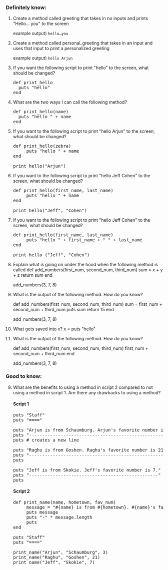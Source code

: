 ### Definitely know:


1. Create a method called greeting that takes in no inputs and prints "Hello… you" to the screen

   example output) `hello…you`

2. Create a method called personal_greeting that takes in an input and uses that input to print a personalized greeting

   example output) `hello Arjun`

3. If you want the following script to print "hello" to the screen, what should be changed?

   <pre>
   def print_hello
     puts "hello"
   end
   </pre>

4. What are the two ways I can call the following method?

   <pre>
   def print_hello(name)
     puts "hello " + name
   end
   </pre>

5. If you want to the following script to print "hello Arjun" to the screen, what should be changed?

   <pre>
   def print_hello(zebra)
        puts "hello " + name
   end

   print_hello("Arjun")
   </pre>

6. If you want to the following script to print "hello Jeff Cohen" to the screen, what should be changed?

   <pre>
   def print_hello(first_name, last_name)
        puts "hello " + name
   end

   print_hello("Jeff", "Cohen")
   </pre>

7. If you want to the following script to print "hello Jeff Cohen" to the screen, what should be changed?

   <pre>
   def print_hello(first_name, last_name)
        puts "hello " + first_name + " " + last_name
   end

   print_hello ("Jeff", "Cohen")
   </pre>

8. Explain what is going on under the hood when the following method is called
   def add_numbers(first_num, second_num, third_num)
     sum = x + y + z
     return sum
   end

   add_numbers(3, 7, 8)

9. What is the output of the following method. How do you know?

   def add_numbers(first_num, second_num, third_num)
     sum = first_num + second_num + third_num
     puts sum
     return 15
   end

   add_numbers(3, 7, 8)


9. What gets saved into x?
   x = puts "hello"


9. What is the output of the following method. How do you know?

   def add_numbers(first_num, second_num, third_num)
     first_num + second_num + third_num
   end

   add_numbers(3, 7, 8)

### Good to know:

9. What are the benefits to using a method in script 2 compared to  not using a method in script 1. Are there any drawbacks to using a method?

   #### Script 1
   <pre>
   puts "Staff"
   puts "===="

   puts "Arjun is from Schaumburg. Arjun's favorite number is 3."
   puts "-------------------------------------------------------"
   puts # creates a new line

   puts "Raghu is from Goshen. Raghu's favorite number is 21."
   puts "----------------------------------------------------"
   puts

   puts "Jeff is from Skokie. Jeff's favorite number is 7."
   puts "-------------------------------------------------"
   puts
   </pre>

   #### Script 2
   <pre>
   def print_name(name, hometown, fav_num)
        message = "#{name} is from #{hometown}. #{name}'s favorite number is #{fav_num}."
        puts message
        puts "-" * message.length
        puts
   end

   puts "Staff"
   puts "===="

   print_name("Arjun", "Schaumburg", 3)
   print_name("Raghu", "Goshen", 21)
   print_name("Jeff", "Skokie", 7)
   </pre>

